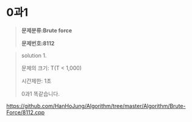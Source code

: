 #  0과1

> **문제분류:Brute force**
>
> **문제번호:8112**

> solution 1.
>
> 문제의 크기:    T(T < 1,000)
>
> 시간제한: 1초
>
> 0과1 똑같습니다.
>

https://github.com/HanHoJung/Algorithm/tree/master/Algorithm/Brute-Force/8112.cpp  

















